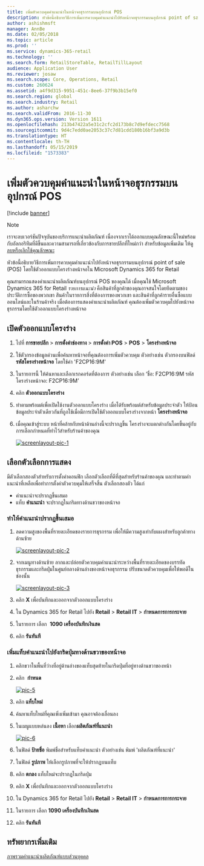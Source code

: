 ```yaml
---
title: เพิ่มตัวควบคุมคำแนะนำในหน้าจอธุรกรรมบนอุปกรณ์ POS
description: หัวข้อนี้อธิบายวิธีการเพิ่มการควบคุมคำแนะนำไปยังหน้าจอธุรกรรมบนอุปกรณ์ point of sale (POS) โดยใช้ตัวออกแบบโครงร่างหน้าจอใน Microsoft Dynamics 365 for Retail
author: ashishmsft
manager: AnnBe
ms.date: 02/05/2018
ms.topic: article
ms.prod: ''
ms.service: dynamics-365-retail
ms.technology: ''
ms.search.form: RetailStoreTable, RetailTillLayout
audience: Application User
ms.reviewer: josaw
ms.search.scope: Core, Operations, Retail
ms.custom: 260624
ms.assetid: a4f9d315-9951-451c-8ee6-37f9b3b15ef0
ms.search.region: global
ms.search.industry: Retail
ms.author: asharchw
ms.search.validFrom: 2016-11-30
ms.dyn365.ops.version: Version 1611
ms.openlocfilehash: 213b47422a5e31c2cfc2d173b8c7d9efdecc7568
ms.sourcegitcommit: 9d4c7edd0ae2053c37c7d81cdd180b16bf3a9d3b
ms.translationtype: HT
ms.contentlocale: th-TH
ms.lasthandoff: 05/15/2019
ms.locfileid: "1573383"
---
```

# <a name="add-a-recommendations-control-to-the-transaction-screen-on-pos-devices"></a>เพิ่มตัวควบคุมคำแนะนำในหน้าจอธุรกรรมบนอุปกรณ์ POS

[!include [banner](includes/banner.md)]

> [!NOTE]
> เราจะลบเวอร์ชันปัจจุบันของบริการแนะนำผลิตภัณฑ์ เนื่องจากเราได้ออกแบบคุณลักษณะนี้ใหม่พร้อมกับอัลกอริทึมที่ดีขึ้นและความสามารถที่เกี่ยวข้องกับการขายปลีกที่ใหม่กว่า สำหรับข้อมูลเพิ่มเติม ให้ดู [ลบหรือเลิกใช้คุณลักษณะ](https://docs.microsoft.com/dynamics365/unified-operations/dev-itpro/migration-upgrade/deprecated-features)

หัวข้อนี้อธิบายวิธีการเพิ่มการควบคุมคำแนะนำไปยังหน้าจอธุรกรรมบนอุปกรณ์ point of sale (POS) โดยใช้ตัวออกแบบโครงร่างหน้าจอใน Microsoft Dynamics 365 for Retail

คุณสามารถแสดงคำแนะนำผลิตภัณฑ์บนอุปกรณ์ POS ของคุณได้ เมื่อคุณใช้ Microsoft Dynamics 365 for Retail *รายการแนะนำ* คือสินค้าที่ลูกค้าของคุณอาจสนใจโดยยึดตามของประวัติการซื้อของพวกเขา สินค้าในรายการสิ่งที่ต้องการของพวกเขา และสินค้าที่ลูกค้ารายอื่นซื้อแบบออนไลน์และในร้านค้าจริง เมื่อต้องการแสดงคำแนะนำผลิตภัณฑ์ คุณต้องเพิ่มตัวควบคุมไปยังหน้าจอธุรกรรมโดยใช้ตัวออกแบบโครงร่างหน้าจอ

## <a name="open-layout-designer"></a>เปิดตัวออกแบบโครงร่าง

1. ไปที่ **การขายปลีก** &gt; **การตั้งค่าช่องทาง** &gt; **การตั้งค่า POS** &gt; **POS** &gt; **โครงร่างหน้าจอ**
2. ใช้ตัวกรองข้อมูลด่วนเพื่อค้นหาหน้าจอที่คุณต้องการเพิ่มตัวควบคุม ตัวอย่างเช่น ตัวกรองบนฟิลด์ **รหัสโครงร่างหน้าจอ** โดยใช้ค่า 'F2CP16:9M'
3. ในรายการนี้ ให้ค้นหาและเลือกเรกคอร์ดที่ต้องการ ตัวอย่างเช่น เลือก ‘ชื่อ: F2CP16:9M รหัสโครงร่างหน้าจอ: F2CP16:9M’
4. คลิก **ตัวออกแบบโครงร่าง**
5. ทำตามพร้อมต์เพื่อเปิดใช้งานตัวออกแบบโครงร่าง เมื่อได้รับพร้อมต์สำหรับข้อมูลประจำตัว ให้ป้อนข้อมูลประจำตัวเดียวกันที่ถูกใช้เมื่อมีการเปิดใช้ตัวออกแบบโครงร่างจากหน้า **โครงร่างหน้าจอ**
6. เมื่อคุณเข้าสู่ระบบ หน้าที่คล้ายกับหน้าด้านล่างนี้จะปรากฏขึ้น โครงร่างจะแตกต่างกันโดยขึ้นอยู่กับการเลือกกำหนดที่ทำไว้สำหรับร้านค้าของคุณ

    [![screenlayout-pic-1](./media/screenlayout-pic-1.png)](./media/screenlayout-pic-1.png)

## <a name="choose-a-display-option"></a>เลือกตัวเลือกการแสดง

มีตัวเลือกสองตัวสำหรับการตั้งค่าคอนฟิก เลือกตัวเลือกที่ดีที่สุดสำหรับร้านค้าของคุณ และทำตามคำแนะนำที่เหลือเพื่อทำการตั้งค่าตัวควบคุมให้เสร็จสิ้น ตัวเลือกสองตัว ได้แก่

- คำแนะนำจะปรากฏขึ้นเสมอ
- แท็บ **คำแนะนำ** จะปรากฏในกริดทางด้านขวาของหน้าจอ

### <a name="make-recommendations-always-visible"></a>ทำให้คำแนะนำปรากฏขึ้นเสมอ

1. ลดความสูงของพื้นที่รายละเอียดของรายการธุรกรรม เพื่อให้มีความสูงเท่ากับแผงสำหรับลูกค้าทางด้านซ้าย

    [![screenlayout-pic-2](./media/screenlayout-pic-2.png)](./media/screenlayout-pic-2.png)

2. จากเมนูทางด้านซ้าย ลากและปล่อยตัวควบคุมคำแนะนำระหว่างพื้นที่รายละเอียดของบรรทัดธุรกรรมและกริดปุ่มในศูนย์กลางด้านล่างของหน้าจอธุรกรรม ปรับขนาดตัวควบคุมเพื่อให้พอดีในช่องนั้น

    [![screenlayout-pic-3](./media/screenlayout-pic-3.png)](./media/screenlayout-pic-3.png)

3. คลิก **X** เพื่อบันทึกและออกจากตัวออกแบบโครงร่าง
4. ใน Dynamics 365 for Retail ไปยัง **Retail** &gt; **Retail IT** &gt; **กำหนดการการกระจาย**
5. ในรายการ เลือก  **1090 เครื่องบันทึกเงินสด**
6. คลิก **รันทันที**

### <a name="add-a-recommendations-tab-to-the-button-grid-on-the-right-side-of-the-screen"></a>เพิ่มแท็บคำแนะนำไปยังกริดปุ่มทางด้านขวาของหน้าจอ

1. คลิกขวาในพื้นที่ว่างที่อยู่ด้านล่างของแท็บสุดท้ายในกริดปุ่มที่อยู่ทางด้านขวาของหน้า
2. คลิก  **กำหนด**

    [![pic-5](./media/pic-5.png)](./media/pic-5.png)

3. คลิก **แท็บใหม่**
4. ค้นหาแท็บใหม่ที่คุณเพิ่งเพิ่มเข้ามา คุณอาจต้องเลื่อนลง
5. ในเมนูแบบหล่นลง **เนื้อหา** เลือก**ผลิตภัณฑ์ที่แนะนำ**

    [![pic-6](./media/pic-6.png)](./media/pic-6.png)

6. ในฟิลด์ **ป้ายชื่อ** พิมพ์ชื่อสำหรับแท็บคำแนะนำ ตัวอย่างเช่น พิมพ์ 'ผลิตภัณฑ์ที่แนะนำ'
7. ในฟิลด์ **รูปภาพ** ให้เลือกรูปภาพที่จะให้ปรากฏบนแท็บ
8. คลิก **ตกลง** แท็บใหม่จะปรากฏในกริดปุ่ม
9. คลิก **X** เพื่อบันทึกและออกจากตัวออกแบบโครงร่าง
10. ใน Dynamics 365 for Retail ไปยัง **Retail** &gt; **Retail IT** &gt; **กำหนดการการกระจาย**
11. ในรายการ เลือก **1090 เครื่องบันทึกเงินสด**
12. คลิก **รันทันที**

## <a name="additional-resources"></a>ทรัพยากรเพิ่มเติม

[ภาพรวมคำแนะนำผลิตภัณฑ์แบบส่วนบุคคล](personalized-product-recommendations.md)
